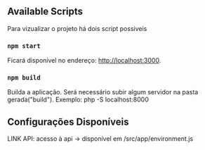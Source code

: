 ## Available Scripts

Para vizualizar o projeto há dois script possiveis

### `npm start`

Ficará disponível no endereço: [http://localhost:3000](http://localhost:3000).

### `npm build`

Builda a aplicação. Será necessário subir algum servidor na pasta gerada("build"). Exemplo: php -S localhost:8000

## Configurações Disponíveis

LINK API: acesso à api -> disponível em /src/app/environment.js
